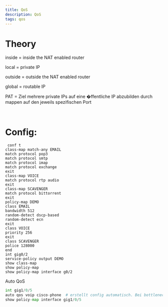 ```yaml
---
title: QoS
description: QoS
tags: qos
---
```

# Theory
inside = inside the NAT enabled router

local = private IP

outside = outside the NAT enabled router

global = routable IP

PAT = Ziel mehrere private IPs auf eine �ffentliche IP abzubilden durch mappen auf den jeweils spezifischen Port



</br>


<markdown-image src="nat/1.PNG" alt="Alt text"></markdown-image>



# Config:

```
 conf t
class-map match-any EMAIL
match protocol pop3
match protocol smtp
match protocol imap
match protocol exchange
exit
class-map VOICE
match protocol rtp audio
exit
class-map SCAVENGER
match protocol bittorrent
exit
policy-map DEMO
class EMAIL
bandwidth 512
random-detect dscp-based
random-detect ecn
exit
class VOICE
priority 256
exit
class SCAVENGER
police 128000
end
int gig0/2
service-policy output DEMO
show class-map
show policy-map
show policy-map interface g0/2 
```

Auto QoS
``` python
int gig1/0/5
auto qos voip cisco-phone  # erstellt config automatisch. Bei bottleneck auf den port soll immer das EF von dem Cisco Phone bevorzugt werden
show policy-map interface gig1/0/5 
```

